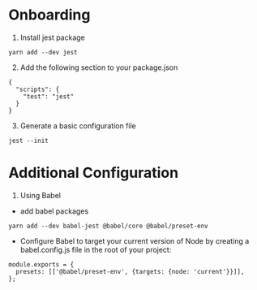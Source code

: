 # Onboarding
1. Install jest package
```
yarn add --dev jest
```
2. Add the following section to your package.json
```
{
  "scripts": {
    "test": "jest"
  }
}
```
3. Generate a basic configuration file
```
jest --init
```

# Additional Configuration
1. Using Babel
- add babel packages
```
yarn add --dev babel-jest @babel/core @babel/preset-env
```
- Configure Babel to target your current version of Node by creating a babel.config.js file in the root of your project:
```
module.exports = {
  presets: [['@babel/preset-env', {targets: {node: 'current'}}]],
};
```